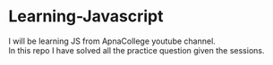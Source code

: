 # Learning-Javascript
I will be learning JS from ApnaCollege youtube channel.<br> In this repo I have solved all the practice question given the sessions.
